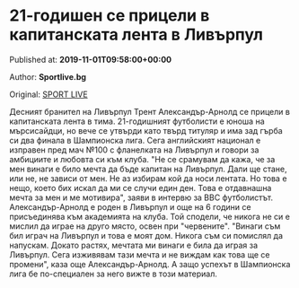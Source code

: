 
# 21-годишен се прицели в капитанската лента в Ливърпул

Published at: **2019-11-01T09:58:00+00:00**

Author: **Sportlive.bg**

Original: [SPORT LIVE](https://www.sportlive.bg/worldfootball/england/21-godishen-se-priceli-v-kapitanskata-lenta-v-livyrpul-1390652.html)

Десният бранител на Ливърпул Трент Александър-Арнолд се прицели в капитанската лента в тима. 21-годишният футболисти е юноша на мърсисайдци, но вече се утвърди като твърд титуляр и има зад гърба си два финала в Шампионска лига. Сега английският национал е изправен пред мач №100 с фланелката на Ливърпул и говори за амбициите и любовта си към клуба.
"Не се срамувам да кажа, че за мен винаги е било мечта да бъде капитан на Ливърпул. Дали ще стане, или не, не зависи от мен. Не аз избирам кой да носи лентата. Но това е нещо, което бих искал да ми се случи един ден. Това е отдавнашна мечта за мен и ме мотивира", заяви в интервю за BBC футболистът.
Александър-Арнолд е роден в Ливърпул и още на 6 години се присъединява към академията на клуба. Той сподели, че никога не си е мислил да играе на друго място, освен при "червените".
"Винаги съм бил играч на Ливърпул и това е моят дом. Никога съм си помислял да напускам. Докато растях, мечтата ми винаги е била да играя за Ливърпул. Сега изживявам тази мечта и не виждам как това ще се промени", каза още Александър-Арнолд. А защо успехът в Шампионска лига бе по-специален за него вижте в този материал. 
